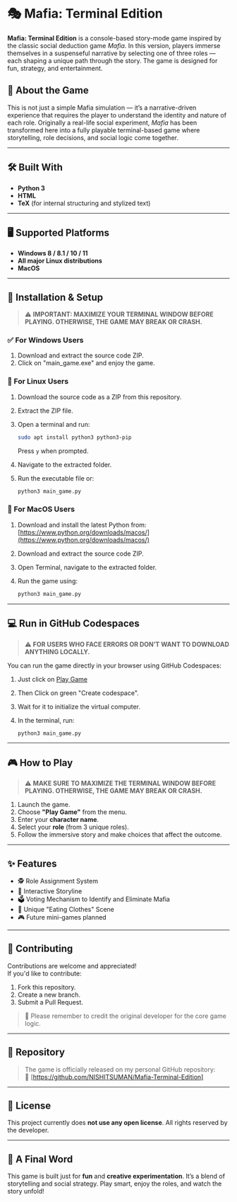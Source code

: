 # 🎭 Mafia: Terminal Edition

**Mafia: Terminal Edition** is a console-based story-mode game inspired by the classic social deduction game *Mafia*. In this version, players immerse themselves in a suspenseful narrative by selecting one of three roles — each shaping a unique path through the story. The game is designed for fun, strategy, and entertainment.

## 🧩 About the Game

This is not just a simple Mafia simulation — it’s a narrative-driven experience that requires the player to understand the identity and nature of each role. Originally a real-life social experiment, *Mafia* has been transformed here into a fully playable terminal-based game where storytelling, role decisions, and social logic come together.

---

## 🛠️ Built With

- **Python 3**
- **HTML**
- **TeX** (for internal structuring and stylized text)

---

## 🖥️ Supported Platforms

- **Windows 8 / 8.1 / 10 / 11**
- **All major Linux distributions**
- **MacOS**

---

## 🚀 Installation & Setup

> ⚠️ **IMPORTANT: MAXIMIZE YOUR TERMINAL WINDOW BEFORE PLAYING. OTHERWISE, THE GAME MAY BREAK OR CRASH.**

### ✅ For Windows Users
1. Download and extract the source code ZIP.
2. Click on "main_game.exe" and enjoy the game.

### 🐧 For Linux Users
1. Download the source code as a ZIP from this repository.
2. Extract the ZIP file.
3. Open a terminal and run:

   ```bash
   sudo apt install python3 python3-pip
   ```

   Press `y` when prompted.

4. Navigate to the extracted folder.
5. Run the executable file or:

   ```bash
   python3 main_game.py
   ```

### 🍎 For MacOS Users
1. Download and install the latest Python from:  
   [https://www.python.org/downloads/macos/](https://www.python.org/downloads/macos/)
2. Download and extract the source code ZIP.
3. Open Terminal, navigate to the extracted folder.
4. Run the game using:

   ```bash
   python3 main_game.py
   ```

---

## 💻 Run in GitHub Codespaces

> ⚠️ **FOR USERS WHO FACE ERRORS OR DON’T WANT TO DOWNLOAD ANYTHING LOCALLY.**

You can run the game directly in your browser using GitHub Codespaces:
1. Just click on [Play Game](https://github.com/codespaces/new?hide_repo_select=true&repo=NISHITSUMAN%2FMafia-Terminal-Edition)
2. Then Click on green "Create codespace".
3. Wait for it to initialize the virtual computer.
4. In the terminal, run:

   ```bash
   python3 main_game.py
   ```

---

## 🎮 How to Play

> ⚠️ **MAKE SURE TO MAXIMIZE THE TERMINAL WINDOW BEFORE PLAYING. OTHERWISE, THE GAME MAY BREAK OR CRASH.**

1. Launch the game.
2. Choose **"Play Game"** from the menu.
3. Enter your **character name**.
4. Select your **role** (from 3 unique roles).
5. Follow the immersive story and make choices that affect the outcome.

---

## ✨ Features

- 🕵️ Role Assignment System  
- 🧵 Interactive Storyline  
- 🗳️ Voting Mechanism to Identify and Eliminate Mafia  
- 🧥 Unique "Eating Clothes" Scene  
- 🎮 Future mini-games planned

---

## 🔧 Contributing

Contributions are welcome and appreciated!  
If you'd like to contribute:
1. Fork this repository.
2. Create a new branch.
3. Submit a Pull Request.

> 📝 Please remember to credit the original developer for the core game logic.

---

## 📂 Repository

> The game is officially released on my personal GitHub repository:  
> 🔗 [https://github.com/NISHITSUMAN/Mafia-Terminal-Edition]

---

## 📜 License

This project currently does **not use any open license**. All rights reserved by the developer.

---

## 🙌 A Final Word

This game is built just for **fun** and **creative experimentation**. It’s a blend of storytelling and social strategy. Play smart, enjoy the roles, and watch the story unfold!
